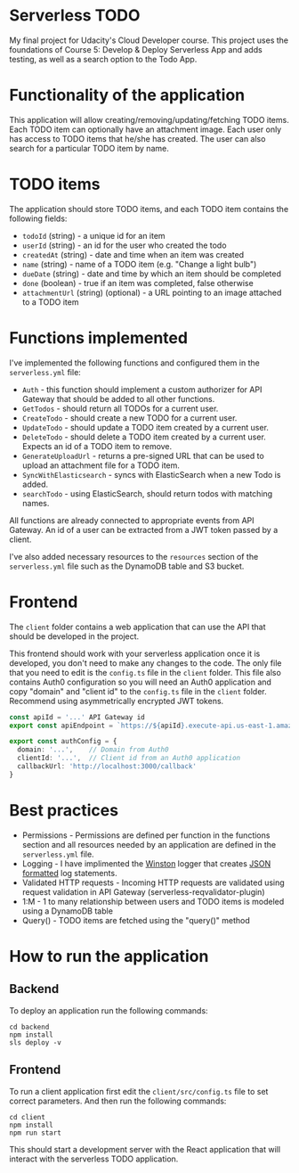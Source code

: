 # Serverless TODO

My final project for Udacity's Cloud Developer course. This project uses the foundations of Course 5: Develop & Deploy Serverless App and adds testing, as well as a search option to the Todo App.  

# Functionality of the application

This application will allow creating/removing/updating/fetching TODO items. Each TODO item can optionally have an attachment image. Each user only has access to TODO items that he/she has created. The user can also search for a particular TODO item by name. 

# TODO items

The application should store TODO items, and each TODO item contains the following fields:

* `todoId` (string) - a unique id for an item
* `userId` (string) - an id for the user who created the todo
* `createdAt` (string) - date and time when an item was created
* `name` (string) - name of a TODO item (e.g. "Change a light bulb")
* `dueDate` (string) - date and time by which an item should be completed
* `done` (boolean) - true if an item was completed, false otherwise
* `attachmentUrl` (string) (optional) - a URL pointing to an image attached to a TODO item


# Functions implemented

I've implemented the following functions and configured them in the `serverless.yml` file:

* `Auth` - this function should implement a custom authorizer for API Gateway that should be added to all other functions.
* `GetTodos` - should return all TODOs for a current user.
* `CreateTodo` - should create a new TODO for a current user. 
* `UpdateTodo` - should update a TODO item created by a current user. 
* `DeleteTodo` - should delete a TODO item created by a current user. Expects an id of a TODO item to remove.
* `GenerateUploadUrl` - returns a pre-signed URL that can be used to upload an attachment file for a TODO item.
* `SyncWithElasticsearch` - syncs with ElasticSearch when a new Todo is added.
* `searchTodo` - using ElasticSearch, should return todos with matching names.

All functions are already connected to appropriate events from API Gateway.
An id of a user can be extracted from a JWT token passed by a client.

I've also added necessary resources to the `resources` section of the `serverless.yml` file such as the DynamoDB table and S3 bucket.


# Frontend

The `client` folder contains a web application that can use the API that should be developed in the project.

This frontend should work with your serverless application once it is developed, you don't need to make any changes to the code. The only file that you need to edit is the `config.ts` file in the `client` folder. This file also contains Auth0 configuration so you will need an Auth0 application and copy "domain" and "client id" to the `config.ts` file in the `client` folder. Recommend using asymmetrically encrypted JWT tokens.

```ts
const apiId = '...' API Gateway id
export const apiEndpoint = `https://${apiId}.execute-api.us-east-1.amazonaws.com/dev`

export const authConfig = {
  domain: '...',    // Domain from Auth0
  clientId: '...',  // Client id from an Auth0 application
  callbackUrl: 'http://localhost:3000/callback'
}
```

# Best practices

* Permissions - Permissions are defined per function in the functions section and all resources needed by an application are defined in the `serverless.yml` file.
* Logging - I have implimented the [Winston](https://github.com/winstonjs/winston) logger that creates [JSON formatted](https://stackify.com/what-is-structured-logging-and-why-developers-need-it/) log statements. 
* Validated HTTP requests - Incoming HTTP requests are validated using request validation in API Gateway (serverless-reqvalidator-plugin)
* 1:M - 1 to many relationship between users and TODO items is modeled using a DynamoDB table
* Query() - TODO items are fetched using the "query()" method

# How to run the application

## Backend

To deploy an application run the following commands:

```
cd backend
npm install
sls deploy -v
```

## Frontend

To run a client application first edit the `client/src/config.ts` file to set correct parameters. And then run the following commands:

```
cd client
npm install
npm run start
```

This should start a development server with the React application that will interact with the serverless TODO application.
